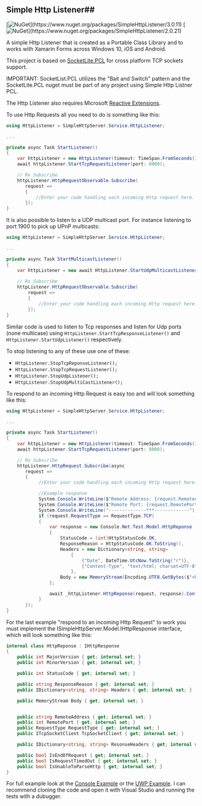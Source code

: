 ## Simple Http Listener##
[![NuGet](https://img.shields.io/badge/nuget-3.0.11_(.Net_Standard_1.2)-brightgreen.svg)](https://www.nuget.org/packages/SimpleHttpListener/3.0.11)
[![NuGet](https://img.shields.io/badge/nuget-2.0.21_(Profile_111)-yellow.svg)](https://www.nuget.org/packages/SimpleHttpListener/2.0.21)

A simple Http Listener that is created as a Portable Class Library and to works with Xamarin Forms across Windows 10, iOS and Android.

This project is based on [SocketLite.PCL](https://github.com/1iveowl/sockets-for-pcl/) for cross platform TCP sockets support. 

IMPORTANT: SocketList.PCL utilizes the "Bait and Switch" pattern and the SocketLite.PCL nuget must be part of any project using Simple Http Listner PCL.

The Http Listener also requires Microsoft [Reactive Extensions](https://www.nuget.org/packages/Rx-Main). 


To use Http Requests all you need to do is something like this:

```cs
using HttpListener = SimpleHttpServer.Service.HttpListener;

...

private async Task StartListener()
{
	var httpListener = new HttpListener(timeout: TimeSpan.FromSeconds(30));
    await httpListener.StartTcpRequestListener(port: 8000);

	// Rx Subscribe
	httpListener.HttpRequestObservable.Subscribe(
       request =>
       {
           //Enter your code handling each incoming Http request here.
       });
}
```

It is also possible to listen to a UDP multicast port. For instance listening to port 1900 to pick up UPnP multicasts:

```cs
using HttpListener = SimpleHttpServer.Service.HttpListener;

...

private async Task StartMulticastListener()
{
	var httpListener = new await HttpListener.StartUdpMulticastListener(ipAddr:"239.255.255.250", port: 1900);
			
	// Rx Subscribe
	httpListener.HttpRequestObservable.Subscribe(
	    request =>
	    {
	        //Enter your code handling each incoming Http request here.
	    });
}
```

Similar code is used to listen to Tcp responses and listen for Udp ports (none multicase) using `HttpListener.StartTcpResponseListener()` and `HttpListener.StartUdpListener()` respectively.

To stop listening to any of these use one of these:

 - `HttpListener.StopTcpReponseListener();`
 - `HttpListener.StopTcpRequestListener();`
 - `HttpListener.StopUdpListener();`
 - `HttpListener.StopUdpMultiCastListener();`

To respond to an incoming Http Request is easy too and will look something like this:
```cs
using HttpListener = SimpleHttpServer.Service.HttpListener;

...

private async Task StartListener()
{
    var httpListener = new HttpListener(timeout: TimeSpan.FromSeconds(30));
    await httpListener.StartTcpRequestListener(port: 8000);

    // Rx Subscribe
    httpListener.HttpRequest.Subscribe(async 
       request =>
       {
            //Enter your code handling each incoming Http request here.

            //Example response
            System.Console.WriteLine($"Remote Address: {request.RemoteAddress}");
            System.Console.WriteLine($"Remote Port: {request.RemotePort}");
            System.Console.WriteLine("--------------***-------------");
            if (request.RequestType == RequestType.TCP)
            {
                var response = new Console.Net.Test.Model.HttpReponse
                {
                    StatusCode = (int)HttpStatusCode.OK,
                    ResponseReason = HttpStatusCode.OK.ToString(),
                    Headers = new Dictionary<string, string>
                        {
                            {"Date", DateTime.UtcNow.ToString("r")},
                            {"Content-Type", "text/html; charset=UTF-8" },
                        },
                    Body = new MemoryStream(Encoding.UTF8.GetBytes($"<html>\r\n<body>\r\n<h1>Hello, World! {DateTime.Now}</h1>\r\n</body>\r\n</html>"))
                };

                await _httpListener.HttpReponse(request, response).ConfigureAwait(false);
            }
       });
}
```

For the last example "respond to an incoming Http Request" to work you must implement the ISimpleHttpServer.Model.IHttpResponse interface, which will look something like this: 

```cs
internal class HttpReponse : IHttpResponse
{
    public int MajorVersion { get; internal set; }
    public int MinorVersion { get; internal set; }

    public int StatusCode { get; internal set; }

    public string ResponseReason { get; internal set; }
    public IDictionary<string, string> Headers { get; internal set; }

    public MemoryStream Body { get; internal set; }


    public string RemoteAddress { get; internal set; }
    public int RemotePort { get; internal set; }
    public RequestType RequestType { get; internal set; }
    public ITcpSocketClient TcpSocketClient { get; internal set; }

    public IDictionary<string, string> ResonseHeaders { get; internal set; }

    public bool IsEndOfRequest { get; internal set; }
    public bool IsRequestTimedOut { get; internal set; }
    public bool IsUnableToParseHttp { get; internal set; }
}
```

For full example look at the [Console Example](https://github.com/1iveowl/Simple-Http-Listener-PCL/tree/master/src/SimpleHttpServer/Tests/Console.Net.Test) or the [UWP Example](https://github.com/1iveowl/Simple-Http-Listener-PCL/tree/master/src/SimpleHttpServer/Tests/UwpClient.Test). I can recommend cloning the code and open it with Visual Studio and running the tests with a dubugger.
